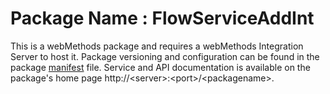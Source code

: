 # Package Name : FlowServiceAddInt
This is a webMethods package and requires a webMethods Integration Server to host it. Package versioning and configuration can be found in the package [manifest](./FlowServiceAddInt/manifest.v3) file. Service and API documentation is available on the package's home page http://&lt;server&gt;:&lt;port&gt;/&lt;packagename>.